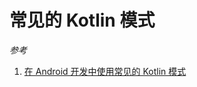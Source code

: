 # 常见的 Kotlin 模式

*参考*
1. [在 Android 开发中使用常见的 Kotlin 模式](https://developer.android.google.cn/kotlin/common-patterns?hl=zh-cn)